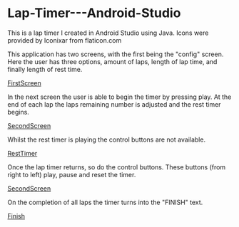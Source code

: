 # Lap-Timer---Android-Studio
This is a lap timer I created in Android Studio using Java. Icons were provided by Iconixar from flaticon.com

This application has two screens, with the first being the "config" screen. Here the user has three options, amount of laps, length of lap 
time, and finally length of rest time.

[FirstScreen](https://github.com/xx014939/Lap-Timer---Android-Studio/blob/master/lapTimer1.png) 

In the next screen the user is able to begin the timer by pressing play. At the end of each lap the laps remaining number is adjusted and
the rest timer begins. 

[SecondScreen](https://github.com/xx014939/Lap-Timer---Android-Studio/blob/master/lapTimer2.png)

Whilst the rest timer is playing the control buttons are not available.

[RestTimer](https://github.com/xx014939/Lap-Timer---Android-Studio/blob/master/lapTimer3.png)

Once the lap timer returns, so do the control buttons. These buttons (from right to left) play, pause and reset the timer.

[SecondScreen](https://github.com/xx014939/Lap-Timer---Android-Studio/blob/master/lapTimer2.png)

On the completion of all laps the timer turns into the "FINISH" text.

[Finish](https://github.com/xx014939/Lap-Timer---Android-Studio/blob/master/lapTimer4.png)
